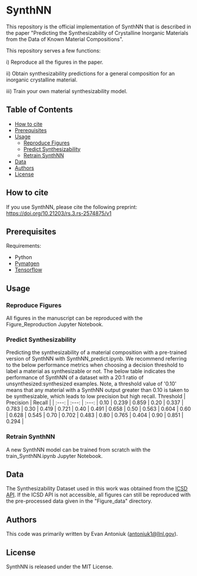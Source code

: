 # SynthNN
This repository is the official implementation of SynthNN that is described in the paper "Predicting the Synthesizability of Crystalline Inorganic Materials from the Data of Known Material Compositions".

This repository serves a few functions:

  i) Reproduce all the figures in the paper.
  
  ii) Obtain synthesizability predictions for a general composition for an inorganic crystalline material.
  
  iii) Train your own material synthesizability model.
 
 
## Table of Contents
- [How to cite](#how-to-cite)
- [Prerequisites](#prerequisites)
- [Usage](#usage)
  - [Reproduce Figures](#reproduce-figures)
  - [Predict Synthesizability](#predict-synthesizability)
  - [Retrain SynthNN](#retrain-synthnn)
- [Data](#data)
- [Authors](#authors)
- [License](#license)

## How to cite
If you use SynthNN, please cite the following preprint:
https://doi.org/10.21203/rs.3.rs-2574875/v1

## Prerequisites
Requirements:
- Python
- [Pymatgen](https://pymatgen.org/installation.html)
- [Tensorflow](https://www.tensorflow.org/install)

## Usage
### Reproduce Figures
All figures in the manuscript can be reproduced with the Figure_Reproduction Jupyter Notebook. 

### Predict Synthesizability
Predicting the synthesizability of a material composition with a pre-trained version of SynthNN with SynthNN_predict.ipynb.
We recommend referring to the below performance metrics when choosing a decision threshold to label a material as synthesizable or not. The below table indicates the performance of
SynthNN of a dataset with a 20:1 ratio of unsynthesized:synthesized examples. Note, a threshold value of '0.10' means that any material with a SynthNN output greater than 0.10 is taken to be synthesizable, which leads to low precision but high recall.
Threshold | Precision | Recall | 
| :---: | :---: | :---: |
0.10 | 0.239 | 0.859 |
0.20 | 0.337 | 0.783 |
0.30 | 0.419 | 0.721 |
0.40 | 0.491 | 0.658 |
0.50 | 0.563 | 0.604 |
0.60 | 0.628 | 0.545 |
0.70 | 0.702 | 0.483 |
0.80 | 0.765 | 0.404 |
0.90 | 0.851 | 0.294 |

### Retrain SynthNN
A new SynthNN model can be trained from scratch with the train_SynthNN.ipynb Jupyter Notebook.



## Data
The Synthesizability Dataset used in this work was obtained from the [ICSD API](https://icsd.products.fiz-karlsruhe.de/en/products/icsd-products#icsd+api+service). If the ICSD API is not accessible, all figures can still be reproduced with the pre-processed data given in the "Figure_data" directory.

## Authors
This code was primarily written by Evan Antoniuk (antoniuk1@llnl.gov).

## License
SynthNN is released under the MIT License.
